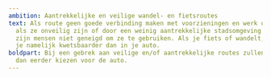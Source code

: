 ```yaml
---
ambition: Aantrekkelijke en veilige wandel- en fietsroutes
text: Als route geen goede verbinding maken met voorzieningen en werk of school,
  als ze onveilig zijn of door een weinig aantrekkelijke stadsomgeving gaan,
  zijn mensen niet geneigd om ze te gebruiken. Als je fiets of wandelt, voel je
  je namelijk kwetsbaarder dan in je auto.
boldpart: Bij een gebrek aan veilige en/of aantrekkelijke routes zullen mensen
  dan eerder kiezen voor de auto.
---
```

